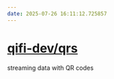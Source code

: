 ```yaml
---
date: 2025-07-26 16:11:12.725857
---
```


# [qifi-dev/qrs](https://github.com/qifi-dev/qrs)

streaming data with QR codes